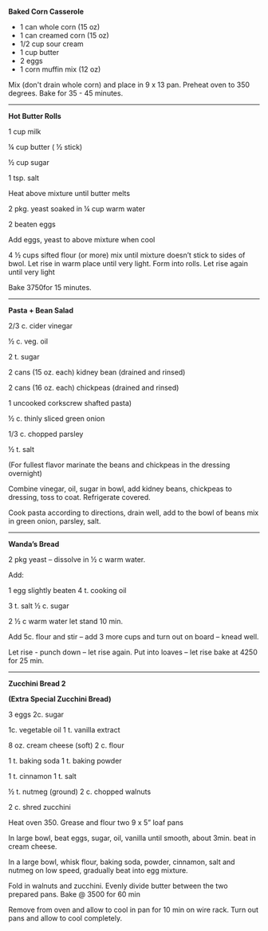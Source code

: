 **Baked Corn Casserole**

* 1 can whole corn \(15 oz\)
* 1 can creamed corn \(15 oz\)
* 1/2 cup sour cream
* 1 cup butter
* 2 eggs
* 1 corn muffin mix \(12 oz\)

Mix \(don't drain whole corn\) and place in 9 x 13 pan. Preheat oven to 350 degrees. Bake for 35 - 45 minutes.

---

**Hot Butter Rolls**

1 cup milk

¼ cup butter \( ½ stick\)

½ cup sugar

1 tsp. salt

Heat above mixture until butter melts

2 pkg. yeast soaked in ¼ cup warm water

2 beaten eggs

Add eggs, yeast to above mixture when cool

4 ½ cups sifted flour \(or more\) mix until mixture doesn’t stick to sides of bwol. Let rise in warm place until very light. Form into rolls. Let rise again until very light

Bake 3750for 15 minutes.

---

**Pasta + Bean Salad**

2/3 c. cider vinegar

½ c. veg. oil

2 t. sugar

2 cans \(15 oz. each\) kidney bean \(drained and rinsed\)

2 cans \(16 oz. each\) chickpeas \(drained and rinsed\)

1 uncooked corkscrew shafted pasta\)

½ c. thinly sliced green onion

1/3 c. chopped parsley

½ t. salt

\(For fullest flavor marinate the beans and chickpeas in the dressing overnight\)

Combine vinegar, oil, sugar in bowl, add kidney beans, chickpeas to dressing, toss to coat. Refrigerate covered.

Cook pasta according to directions, drain well, add to the bowl of beans mix in green onion, parsley, salt.

---

**Wanda’s Bread**

2 pkg yeast – dissolve in ½ c warm water.

Add:

1 egg slightly beaten 4 t. cooking oil

3 t. salt ½ c. sugar

2 ½ c warm water let stand 10 min.

Add 5c. flour and stir – add 3 more cups and turn out on board – knead well.

Let rise - punch down – let rise again. Put into loaves – let rise bake at 4250 for 25 min.

---

**Zucchini Bread 2**

**\(Extra Special Zucchini Bread\)**

3 eggs 2c. sugar

1c. vegetable oil 1 t. vanilla extract

8 oz. cream cheese \(soft\) 2 c. flour

1 t. baking soda 1 t. baking powder

1 t. cinnamon 1 t. salt

½ t. nutmeg \(ground\) 2 c. chopped walnuts

2 c. shred zucchini

Heat oven 350. Grease and flour two 9 x 5” loaf pans

In large bowl, beat eggs, sugar, oil, vanilla until smooth, about 3min. beat in cream cheese.

In a large bowl, whisk flour, baking soda, powder, cinnamon, salt and nutmeg on low speed, gradually beat into egg mixture.

Fold in walnuts and zucchini. Evenly divide butter between the two prepared pans. Bake @ 3500 for 60 min

Remove from oven and allow to cool in pan for 10 min on wire rack. Turn out pans and allow to cool completely.

